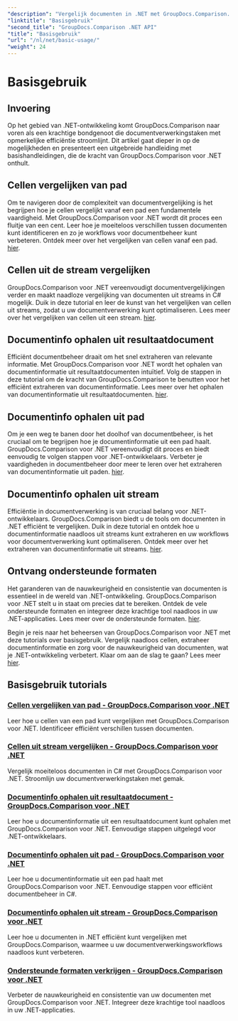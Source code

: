 ```yaml
---
"description": "Vergelijk documenten in .NET met GroupDocs.Comparison. Leer de basisprincipes van het gebruik van GroupDocs.Comparison, inclusief celvergelijking, het extraheren van documentinformatie en ondersteunde formaten."
"linktitle": "Basisgebruik"
"second_title": "GroupDocs.Comparison .NET API"
"title": "Basisgebruik"
"url": "/nl/net/basic-usage/"
"weight": 24
---
```


# Basisgebruik

## Invoering

Op het gebied van .NET-ontwikkeling komt GroupDocs.Comparison naar voren als een krachtige bondgenoot die documentverwerkingstaken met opmerkelijke efficiëntie stroomlijnt. Dit artikel gaat dieper in op de mogelijkheden en presenteert een uitgebreide handleiding met basishandleidingen, die de kracht van GroupDocs.Comparison voor .NET onthult.

## Cellen vergelijken van pad
Om te navigeren door de complexiteit van documentvergelijking is het begrijpen hoe je cellen vergelijkt vanaf een pad een fundamentele vaardigheid. Met GroupDocs.Comparison voor .NET wordt dit proces een fluitje van een cent. Leer hoe je moeiteloos verschillen tussen documenten kunt identificeren en zo je workflows voor documentbeheer kunt verbeteren. Ontdek meer over het vergelijken van cellen vanaf een pad. [hier](./compare-cells-from-path/).

## Cellen uit de stream vergelijken
GroupDocs.Comparison voor .NET vereenvoudigt documentvergelijkingen verder en maakt naadloze vergelijking van documenten uit streams in C# mogelijk. Duik in deze tutorial en leer de kunst van het vergelijken van cellen uit streams, zodat u uw documentverwerking kunt optimaliseren. Lees meer over het vergelijken van cellen uit een stream. [hier](./compare-cells-from-stream/).

## Documentinfo ophalen uit resultaatdocument
Efficiënt documentbeheer draait om het snel extraheren van relevante informatie. Met GroupDocs.Comparison voor .NET wordt het ophalen van documentinformatie uit resultaatdocumenten intuïtief. Volg de stappen in deze tutorial om de kracht van GroupDocs.Comparison te benutten voor het efficiënt extraheren van documentinformatie. Lees meer over het ophalen van documentinformatie uit resultaatdocumenten. [hier](./get-document-info-from-result-document/).

## Documentinfo ophalen uit pad
Om je een weg te banen door het doolhof van documentbeheer, is het cruciaal om te begrijpen hoe je documentinformatie uit een pad haalt. GroupDocs.Comparison voor .NET vereenvoudigt dit proces en biedt eenvoudig te volgen stappen voor .NET-ontwikkelaars. Verbeter je vaardigheden in documentbeheer door meer te leren over het extraheren van documentinformatie uit paden. [hier](./get-document-info-from-path/).

## Documentinfo ophalen uit stream
Efficiëntie in documentverwerking is van cruciaal belang voor .NET-ontwikkelaars. GroupDocs.Comparison biedt u de tools om documenten in .NET efficiënt te vergelijken. Duik in deze tutorial en ontdek hoe u documentinformatie naadloos uit streams kunt extraheren en uw workflows voor documentverwerking kunt optimaliseren. Ontdek meer over het extraheren van documentinformatie uit streams. [hier](./get-document-info-from-stream/).

## Ontvang ondersteunde formaten
Het garanderen van de nauwkeurigheid en consistentie van documenten is essentieel in de wereld van .NET-ontwikkeling. GroupDocs.Comparison voor .NET stelt u in staat om precies dat te bereiken. Ontdek de vele ondersteunde formaten en integreer deze krachtige tool naadloos in uw .NET-applicaties. Lees meer over de ondersteunde formaten. [hier](./get-supported-formats/).

Begin je reis naar het beheersen van GroupDocs.Comparison voor .NET met deze tutorials over basisgebruik. Vergelijk naadloos cellen, extraheer documentinformatie en zorg voor de nauwkeurigheid van documenten, wat je .NET-ontwikkeling verbetert. Klaar om aan de slag te gaan? Lees meer [hier](https://tutorials.groupdocs.com/comparison/net).
## Basisgebruik tutorials
### [Cellen vergelijken van pad - GroupDocs.Comparison voor .NET](./compare-cells-from-path/)
Leer hoe u cellen van een pad kunt vergelijken met GroupDocs.Comparison voor .NET. Identificeer efficiënt verschillen tussen documenten.
### [Cellen uit stream vergelijken - GroupDocs.Comparison voor .NET](./compare-cells-from-stream/)
Vergelijk moeiteloos documenten in C# met GroupDocs.Comparison voor .NET. Stroomlijn uw documentverwerkingstaken met gemak.
### [Documentinfo ophalen uit resultaatdocument - GroupDocs.Comparison voor .NET](./get-document-info-from-result-document/)
Leer hoe u documentinformatie uit een resultaatdocument kunt ophalen met GroupDocs.Comparison voor .NET. Eenvoudige stappen uitgelegd voor .NET-ontwikkelaars.
### [Documentinfo ophalen uit pad - GroupDocs.Comparison voor .NET](./get-document-info-from-path/)
Leer hoe u documentinformatie uit een pad haalt met GroupDocs.Comparison voor .NET. Eenvoudige stappen voor efficiënt documentbeheer in C#.
### [Documentinfo ophalen uit stream - GroupDocs.Comparison voor .NET](./get-document-info-from-stream/)
Leer hoe u documenten in .NET efficiënt kunt vergelijken met GroupDocs.Comparison, waarmee u uw documentverwerkingsworkflows naadloos kunt verbeteren.
### [Ondersteunde formaten verkrijgen - GroupDocs.Comparison voor .NET](./get-supported-formats/)
Verbeter de nauwkeurigheid en consistentie van uw documenten met GroupDocs.Comparison voor .NET. Integreer deze krachtige tool naadloos in uw .NET-applicaties.
